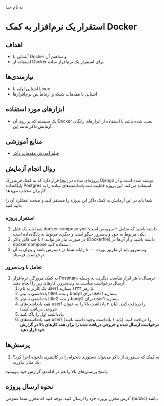 به نام خدا

# استقرار یک نرم‌افزار به کمک Docker

## اهداف 
- آشنایی با Docker و مفاهیم آن
- استفاده از Docker برای استقرار یک نرم‌افزار ساده

## نیازمندی‌ها
- آشنایی اولیه با Linux
- آشنایی با مقدمات شبکه و ارتباط‌ بین نرم‌افزار‌ها

## ابزارهای مورد استفاده
- یک سیستم که بر روی آن Docker نصب شده باشد یا استفاده از ابزار‌های رایگان آزمایش داکر مانند [این](https://labs.play-with-docker.com).

## منابع آموزشی
- [فیلم آموزش مقدمات داکر](https://aparat.com/v/FQubj)

## روال انجام آزمایش
پروژه‌ای ساده در [اینجا](../../base-projects/notes) قرار دارد که به کمک فریم‌ورک Django نوشته شده است و از پایگاه‌داده Postgres استفاده می‌کند. این پروژه قابلیت ثبت یادداشت‌های ساده را به کاربران مختلف می‌دهد.

شما باید در این آزمایش به کمک داکر این پروژه را مستقر کنید و صحت عملکرد آن را تایید کنید.

### استقرار پروژه
1. شما باید یک فایل docker-compose.yml داشته باشید که شامل ۲ سرویس است؛ یکی مربوط به خود وب‌سرور جنگو است و دیگری مربوط به پایگاه‌داده است.
2. در صورت نیاز می‌توانید ۱ یا چند فایل داکر (Dockerfile) داشته باشید و از آن‌ها در docker compose استفاده کنید.
3. وب‌سرور باید از طریق پورت ۸۰۰۰ رایانه شما در دسترس باشد و بتوان به آن درخواست فرستاد.

### تعامل با وب‌سرور
1. به کمک مرورگر، نرم‌افزار Postman، ترمینال یا هر ابزار مناسب دیگری، به وسیله ارسال درخواست مناسب به وب‌سرور، کارهای زیر را انجام دهید:
	1. یک کاربر به نام user1 با رمز ۱۲۳۴ بسازید.
	2. یادداشتی با تیتر title1 و بدنه body1 برای user1 بسازید.
	3. یادداشتی با تیتر title2 و بدنه body2 برای user1 بسازید.
	3. همه یادداشت‌های user1 را دریافت کنید. (باید ۲ یادداشت بالا را به عنوان خروجی دریافت کنید)
	4. یادداشت اول را پاک کنید.
	5. همه یادداشت‌های user1 را دریافت کنید. (باید ۱ یادداشت وجود داشته باشد)
**درخواست ارسال شده و خروجی دریافت شده را برای همه کارهای بالا در گزارش خود قرار دهید.**

## پرسش‌ها
1. به کمک که دستوری از داکر می‌توان دستوری دلخواه را در کانتینری دلخواه اجرا کرد؟ یک مثال بیاورید.

پاسخ پرسش‌های بالا را هم در ادامه‌ی گزارش خود بنویسید.

## نحوه ارسال پروژه
آدرس مخزن پروژه خود را ارسال کنید. توجه کنید که مخزن شما عمومی (public) باشد.